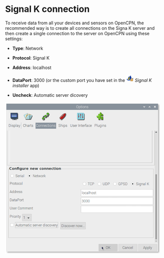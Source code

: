 # Signal K connection

To receive data from all your devices and sensors on OpenCPN, the recommended way is to create all connections on the Signa K server and then create a single connection to the server on OpenCPN using these settings:

- **Type**: Network

- **Protocol**: Signal K

- **Address**: localhost

- **DataPort**: 3000 (or the custom port you have set in the ![Signal K Installer](../signalk/img/skinstaller.png) *Signal K installer* app)

 - **Uncheck**: Automatic server dicovery


![SK connection](img/skconnection.png)